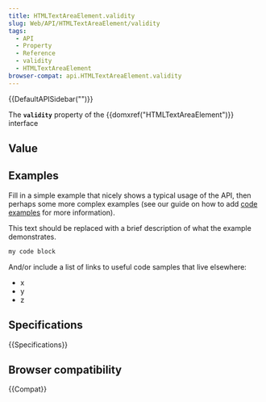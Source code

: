 ```yaml
---
title: HTMLTextAreaElement.validity
slug: Web/API/HTMLTextAreaElement/validity
tags:
  - API
  - Property
  - Reference
  - validity
  - HTMLTextAreaElement
browser-compat: api.HTMLTextAreaElement.validity
---
```

{{DefaultAPISidebar("")}}

The **`validity`** property of the {{domxref("HTMLTextAreaElement")}} interface 

## Value



## Examples

Fill in a simple example that nicely shows a typical usage of the API, then perhaps some more complex examples (see our guide on how to add [code examples](/en-US/docs/MDN/Contribute/Structures/Code_examples) for more information).

This text should be replaced with a brief description of what the example demonstrates.

```js
my code block
```

And/or include a list of links to useful code samples that live elsewhere:

*   x
*   y
*   z

## Specifications

{{Specifications}}

## Browser compatibility

{{Compat}}


